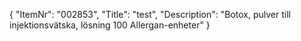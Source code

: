 {
  "ItemNr": "002853",
  "Title": "test",
  "Description": "Botox, pulver till injektionsvätska, lösning 100 Allergan-enheter"
}